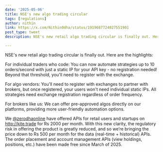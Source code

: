 ```yaml
---
date: '2025-05-06'
title: NSE's new algo trading circular
tags: [regulations]
author: nithin
link: https://x.com/Nithin0dha/status/1919687724027551901
post_type: tweet
description: NSE's new retail algo trading circular is finally out. Here are the highlights..

---
```


NSE's new retail algo trading circular is finally out. Here are the highlights:

For individual traders who code: You can now automate strategies up to 10 orders/second with just a static IP for your API key - no registration needed! Beyond that threshold, you'll need to register with the exchange.

For algo vendors: You'll need to register with exchanges to partner with brokers, but once registered, your users won't need individual static IPs. All strategies need exchange registration regardless of order frequency.

For brokers like us: We can offer pre-approved algos directly on our platforms, providing more user-friendly automation options.

We [@zerodhaonline](https://x.com/zerodhaonline) have offered APIs for retail users and startups on http://kite.trade for Rs 2000 per month. With this new clarity, the regulatory risk in offering the product is greatly reduced, and so we’re bringing the price down to Rs 500 per month for the data (real-time + historical) APIs. The order placement and account management APIs (view holdings, positions, etc.) have been made free since March of 2025.
